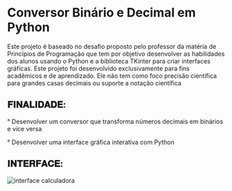 # Conversor Binário e Decimal em Python

Este projeto é baseado no desafio proposto pelo professor da matéria de Princípios de Programação que tem por objetivo desenvolver as habilidades dos alunos usando o Python e a biblioteca TKinter para criar interfaces gráficas.
Este projeto foi desenvolvido exclusivamente para fins acadêmicos e de aprendizado.
Ele não tem como foco precisão científica para grandes casas decimais ou suporte a notação científica

𝐅𝐈𝐍𝐀𝐋𝐈𝐃𝐀𝐃𝐄:
------------------------------------------------------------------------------------

° Desenvolver um conversor que transforma números decimais em binários e vice versa

° Desenvolver uma interface gráfica interativa com Python

𝐈𝐍𝐓𝐄𝐑𝐅𝐀𝐂𝐄:
------------------------------------------------------------------------------------


![interface calculadora](https://github.com/user-attachments/assets/34824ed2-ae71-41bc-a32c-078abc0b4fb4)

